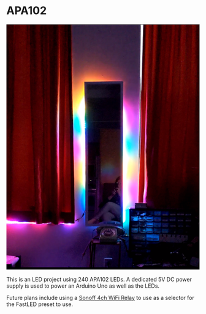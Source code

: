 # APA102

![APA102](/media/ap102.png "APA102")

This is an LED project using 240 APA102 LEDs. A dedicated 5V DC power supply is used to power an Arduino Uno as well as the LEDs.

Future plans include using a [Sonoff 4ch WiFi Relay](https://www.itead.cc/sonoff-4ch.html) to use as a selector for the FastLED preset to use.

